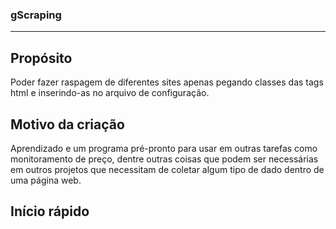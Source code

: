 <h3> gScraping </h3>

<hr>

<h2> Propósito </h2>

<p>
    Poder fazer raspagem de diferentes sites apenas pegando classes das tags html e inserindo-as no arquivo de configuração.
</p>

<h2> Motivo da criação </h2>

<p>
    Aprendizado e um programa pré-pronto para usar em outras tarefas como monitoramento de preço, dentre outras coisas que podem ser necessárias em outros projetos que necessitam de coletar algum tipo de dado dentro de uma página web.
</p>

<h2> Início rápido <h2>

<p>
    
</p>